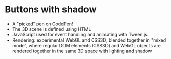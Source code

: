 # Buttons with shadow

<div id="example"></div>
<script type="application/javascript">
  new Vue({
    el: '#example',
    template: '<live-code :template="code" :autorun="true" mode="html>iframe" />',
    data: {
      code:
`
<body>

<script src="${location.origin+location.pathname}/global.js"><\/script>
<script src="${location.origin+location.pathname}/node_modules/vue/dist/vue.js"><\/script>
<script src="${location.origin+location.pathname}/node_modules/tween.js/src/Tween.js"><\/script>

<style>
    body, html {
        width: 100%;
        height: 100%;
        margin: 0;
        padding: 0;
        overflow: hidden;
        font-family: sans-serif;
        touch-action: none;
    }
    i-node {
        text-align: center;
    }
    #bg {
        background: #62b997;
    }
    button {
        width: 100%;
        height: 100%;
        white-space: nowrap;
        border-radius: 0px;
        border: 1px solid #494455;
        background: #e96699;
        color: #494455;
        outline: none;
    }
    button:focus,
    button:hover {
        background: #0099d9;
        color: #0a3359;
        border-color: #0a3359;
    }
</style>

<template vue>
    <!-- Lights and shadows are powered by WebGL, but written with HTML: -->
    <i-scene
        experimental-webgl="true"
        id="scene"
        background-color="black"
        background-opacity="0"
        style="perspective: 800px"
        shadowmap-type="pcfsoft" NOTE="one of basic, pcf, pcfsoft"
    >
        <i-ambient-light color="#ffffff" intensity="0"></i-ambient-light>
        <i-dom-plane ref="plane" id="bg" size-mode="proportional proportional" size="1 1 0" color="#444">
            <i-node
                id="button-container"
                position="0 0 20"
                size="600 31 0"
                align="0.5 0.5 0"
                mount-point="0.5 0.5 0"
                >
                <i-dom-plane
                    v-for="n in [0,1,2,3,4]"
                    ref="btn"
                    :key="n"
                    size-mode="literal proportional"
                    size="100 1 0"
                    :align="\`\${n*0.25} 0 0\`"
                    :mount-point="\`\${n*0.25} 0 0\`"
                    color="#444"
                    >
                    <button>button {{n+1}}</button>
                </i-dom-plane>
            </i-node>
            <i-point-light
                id="light"
                color="white"
                position="300 300 300"
                size="0 0 0"
                cast-shadow="true"
                intensity="0.8"
                >
                <i-mesh
                    has="sphere-geometry basic-material"
                    size="10 10 10"
                    color="white"
                    receive-shadow="false"
                    cast-shadow="false"
                    style="pointer-events: none"
                    >
                </i-mesh>
            </i-point-light>
        </i-dom-plane>
    </i-scene>
</template>

<div id="root"></div>

<script>
    infamous.useDefaultNames()

    new Vue({
        el: '#root',
        template: document.querySelector('[vue]').innerHTML,
        mounted: function() {
            var {Motor, Events} = infamous
            var downTween, upTween, pressedButton

            var scene = document.querySelector('#scene')

            scene.on(Events.GL_LOAD, async () => {
                // TODO fix order of events. Why is Promise.resolve() needed for it to work?
                await Promise.resolve()

                var light = document.querySelector('#light')
                light.three.shadow.radius = 2
                light.three.distance = 800
                light.three.shadow.bias = -0.001

                // The following is a temporary hack because opacity isn't
                // exposed through the HTML API yet. work-in-progress...
                // TODO this stuff should be doable via the HTML
                Array.from( document.querySelectorAll('i-dom-plane') ).forEach(function(n) {
                    n.three.material.opacity = 0.3
                })

                document.querySelector('#bg').three.material.opacity = 0.3
                document.querySelector('#bg').three.material.dithering = true

                scene.needsUpdate()

            })

            // prevent default touch actions so we can move the light with touch
            document.querySelector('html').setAttribute('touch-action', 'none')
            document.querySelector('body').setAttribute('touch-action', 'none')

            document.addEventListener('pointermove', function(e) {
                e.preventDefault()
                light.position.x = e.clientX
                light.position.y = e.clientY
            })

            var Motor = infamous.Motor
            var downTween, upTween, pressedButton

            // On mouse down animate the button downward
            document.addEventListener('pointerdown', function(e) {
                if ( is( e.target, 'button' ) ) {

                    pressedButton = e.target

                    if (upTween) {
                        upTween.stop()
                        upTween = null
                    }

                    downTween = new TWEEN.Tween(e.target.parentNode.position)
                        .to({z: -20}, 75)
                        .start()
                        .onComplete(function () { downTween = null })

                    Motor.addRenderTask(function(time) {
                        if (!downTween) return false
                        downTween.update(time)
                    })

                }
            })

            // On mouse up animate the button upward
            document.addEventListener('pointerup', function(e) {
                if ( pressedButton ) {

                    if (downTween) {
                        downTween.stop()
                        downTween = null
                    }

                    upTween = new TWEEN.Tween(pressedButton.parentNode.position)
                        .to({z: 0}, 75)
                        .start()
                        .onComplete(function() { upTween = null })

                    Motor.addRenderTask(function(time) {
                        if (!upTween) return false
                        upTween.update(time)
                    })

                }
            })

            function is( el, selector ) {
                if ( [].includes.call(
                    document.querySelectorAll( selector ),
                    el
                ) ) return true
                return false
            }
        },
    })

<\/script>

</body>

`
    },
  })
</script>

-   A ["picked" pen](https://codepen.io/trusktr/pen/rpegZR) on CodePen!
-   The 3D scene is defined using HTML
-   JavaScript used for event handling and animating with Tween.js.
-   Rendering: experimental WebGL and CSS3D, blended together in "mixed mode",
    where regular DOM elements (CSS3D) and WebGL objects are rendered together
    in the same 3D space with lighting and shadow
